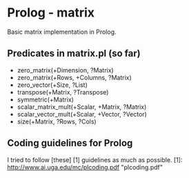 Prolog - matrix
================================
Basic matrix implementation in Prolog.

Predicates in matrix.pl (so far)
-------------------------
* zero_matrix(+Dimension, ?Matrix)
* zero_matrix(+Rows, +Columns, ?Matrix)
* zero_vector(+Size, ?List)
* transpose(+Matrix, ?Transpose)
* symmetric(+Matrix)
* scalar_matrix_mult(+Scalar, +Matrix, ?Matrix)
* scalar_vector_mult(+Scalar, +Vector, ?Vector)
* size(+Matrix, ?Rows, ?Cols)

Coding guidelines for Prolog
-------------------------
I tried to follow [these] [1] guidelines as much as possible.
[1]: http://www.ai.uga.edu/mc/plcoding.pdf      "plcoding.pdf"